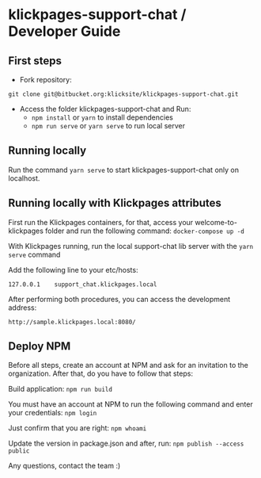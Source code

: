 # klickpages-support-chat / Developer Guide

## First steps
- Fork repository:
```shell
git clone git@bitbucket.org:klicksite/klickpages-support-chat.git
```
- Access the folder klickpages-support-chat and Run:
  - `npm install` or `yarn` to install dependencies
  - `npm run serve` or `yarn serve` to run local server

## Running locally

Run the command `yarn serve` to start klickpages-support-chat only on localhost.

## Running locally with Klickpages attributes

First run the Klickpages containers, for that, access your welcome-to-klickpages folder and run the following command: `docker-compose up -d`

With Klickpages running, run the local support-chat lib server with the `yarn serve` command

Add the following line to your etc/hosts:
```shell
127.0.0.1    support_chat.klickpages.local
```

After performing both procedures, you can access the development address:
```url
http://sample.klickpages.local:8080/
```

## Deploy NPM

Before all steps, create an account at NPM and ask for an invitation to the organization.
After that, do you have to follow that steps:

Build application:
``` npm run build ```

You must have an account at NPM to run the following command and enter your credentials:
``` npm login ```

Just confirm that you are right:
``` npm whoami ```

Update the version in package.json and after, run:
``` npm publish --access public ```

Any questions, contact the team :)
